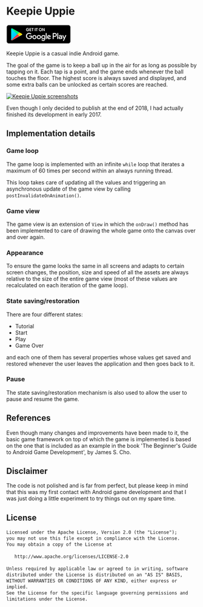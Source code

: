 # Keepie Uppie
[![Keepie Uppie](readme/google-play.png)](https://play.google.com/store/apps/details?id=com.ernestoyaquello.keepieuppie)

Keepie Uppie is a casual indie Android game.

The goal of the game is to keep a ball up in the air for as long as possible by tapping on it. Each tap is a point, and the game ends whenever the ball touches the floor. The highest score is always saved and displayed, and some extra balls can be unlocked as certain scores are reached.

[![Keepie Uppie screenshots](https://github.com/ernestoyaquello/KeepieUppieGame/blob/master/readme/screenshots.png)](https://raw.githubusercontent.com/ernestoyaquello/KeepieUppieGame/master/readme/screenshots.png)

Even though I only decided to publish at the end of 2018, I had actually finished its development in early 2017.

## Implementation details
### Game loop
The game loop is implemented with an infinite `while` loop that iterates a maximum of 60 times per second within an always running thread.

This loop takes care of updating all the values and triggering an asynchronous update of the game view by calling `postInvalidateOnAnimation()`.

### Game view
The game view is an extension of `View` in which the `onDraw()` method has been implemented to care of drawing the whole game onto the canvas over and over again.

### Appearance
To ensure the game looks the same in all screens and adapts to certain screen changes, the position, size and speed of all the assets are always relative to the size of the entire game view (most of these values are recalculated on each iteration of the game loop).

### State saving/restoration
There are four different states:

* Tutorial
* Start
* Play
* Game Over

and each one of them has several properties whose values get saved and restored whenever the user leaves the application and then goes back to it.

### Pause
The state saving/restoration mechanism is also used to allow the user to pause and resume the game.

## References
Even though many changes and improvements have been made to it, the basic game framework on top of which the game is implemented is based on the one that is included as an example in the book 'The Beginner's Guide to Android Game Development', by James S. Cho.

## Disclaimer
The code is not polished and is far from perfect, but please keep in mind that this was my first contact with Android game development and that I was just doing a little experiment to try things out on my spare time.

## License
```
Licensed under the Apache License, Version 2.0 (the "License");
you may not use this file except in compliance with the License.
You may obtain a copy of the License at

   http://www.apache.org/licenses/LICENSE-2.0

Unless required by applicable law or agreed to in writing, software
distributed under the License is distributed on an "AS IS" BASIS,
WITHOUT WARRANTIES OR CONDITIONS OF ANY KIND, either express or implied.
See the License for the specific language governing permissions and
limitations under the License.
```
